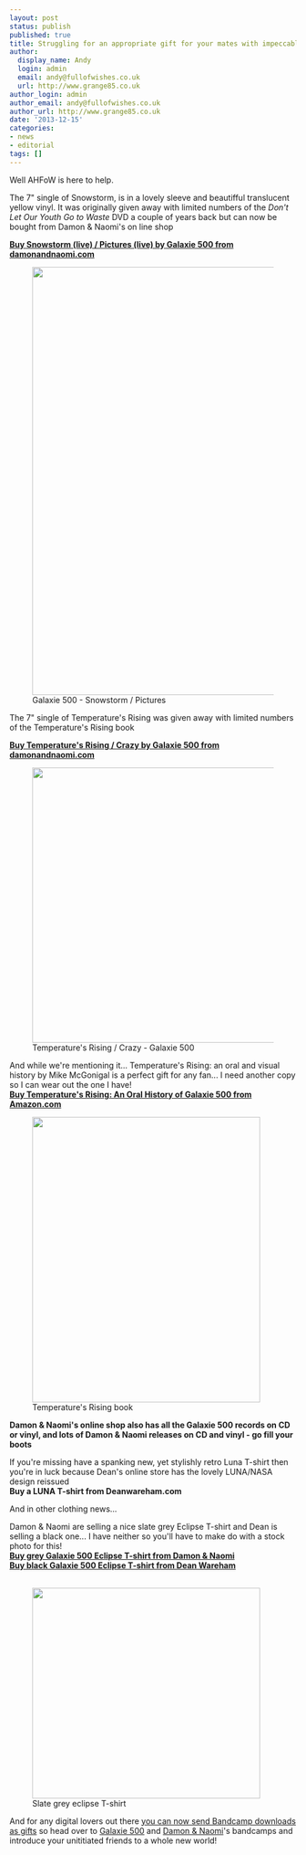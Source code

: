 ```yaml
---
layout: post
status: publish
published: true
title: Struggling for an appropriate gift for your mates with impeccable taste?
author:
  display_name: Andy
  login: admin
  email: andy@fullofwishes.co.uk
  url: http://www.grange85.co.uk
author_login: admin
author_email: andy@fullofwishes.co.uk
author_url: http://www.grange85.co.uk
date: '2013-12-15'
categories:
- news
- editorial
tags: []
---
```

<p>Well AHFoW is here to help.</p>
<p>The 7" single of Snowstorm, is in a lovely sleeve and beautifful translucent yellow vinyl. It was originally given away with limited numbers of the <em>Don't Let Our Youth Go to Waste</em> DVD a couple of years back but can now be bought from Damon & Naomi's on line shop</p>
<p><strong><a href="http://damonandnaomi.com/shop/galaxie-500-snowstorm-7/">Buy Snowstorm (live) / Pictures (live) by Galaxie 500 from damonandnaomi.com</a></strong><br />
<figure class="caption aligncenter"><img src="https://media.fullofwishes.co.uk/01-galaxie_500/sleeves/g500_snowstorm_front_002.jpg" width="750" height="750" class /><figcaption class="caption-text"> Galaxie 500 - Snowstorm / Pictures</figcaption></figure>
<p>The 7" single of Temperature's Rising was given away with limited numbers of the Temperature's Rising book</p>
<p><strong><a href="http://damonandnaomi.com/shop/galaxie-500-temperatures-rising-7/">Buy Temperature's Rising / Crazy by Galaxie 500 from damonandnaomi.com</a></strong><br />
<figure class="caption aligncenter"><img src="https://media.fullofwishes.co.uk/01-galaxie_500/sleeves/g500_temperaturesrising.jpg" width="480" height="482" class /><figcaption class="caption-text"> Temperature's Rising / Crazy - Galaxie 500</figcaption></figure>
<p>And while we're mentioning it... Temperature's Rising: an oral and visual history by Mike McGonigal is a perfect gift for any fan... I need another copy so I can wear out the one I have!<br />
<strong><a href="http://www.amazon.com/gp/product/1891241567/ref=as_li_ss_tl?ie=UTF8&camp=1789&creative=390957&creativeASIN=1891241567&linkCode=as2&tag=aheadfullofwi-20">Buy Temperature's Rising: An Oral History of Galaxie 500 from Amazon.com</a></strong><br />
<figure class="caption aligncenter"><img src="https://media.fullofwishes.co.uk/01-galaxie_500/pictures/temprising_book.jpg" width="400" height="500" class /><figcaption class="caption-text"> Temperature's Rising book</figcaption></figure>
<p><strong>Damon & Naomi's online shop also has all the Galaxie 500 records on CD or vinyl, and lots of Damon & Naomi releases on CD and vinyl - go fill your boots</strong></p>
<p>If you're missing have a spanking new, yet stylishly retro Luna T-shirt then you're in luck because Dean's online store has the lovely LUNA/NASA design reissued<br />
<strong>Buy a LUNA T-shirt from Deanwareham.com</strong></p>
<p>And in other clothing news...</p>
<p>Damon & Naomi are selling a nice slate grey Eclipse T-shirt and Dean is selling a black one... I have neither so you'll have to make do with a stock photo for this!<br />
<strong><a href="http://damonandnaomi.com/shop/galaxie-500-t-shirt/">Buy grey Galaxie 500 Eclipse T-shirt from Damon & Naomi</a></strong><br />
<strong><a href="http://elevenspot.11spot.com/deanwareham/dean-britta-galaxie-500-t-shirt.html">Buy black Galaxie 500 Eclipse T-shirt from Dean Wareham</a><br />
</strong><br />
<figure class="caption aligncenter"><img src="https://media.fullofwishes.co.uk/01-galaxie_500/pictures/slate-grey-t-shirt.jpg" width="400" height="369" class /><figcaption class="caption-text"> Slate grey  eclipse T-shirt</figcaption></figure>
<p>And for any digital lovers out there <a href="http://blog.bandcamp.com/2013/11/26/thank-you-its-a-gift/">you can now send Bandcamp downloads as gifts</a> so head over to <a href="http://galaxie500.bandcamp.com/">Galaxie 500</a> and <a href="http://damonandnaomi.bandcamp.com/">Damon & Naomi</a>'s bandcamps and introduce your unititiated friends to a whole new world!</p>
